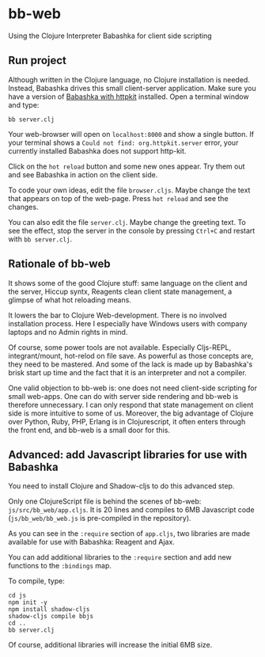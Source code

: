 # bb-web
Using the Clojure Interpreter Babashka for client side scripting

## Run project
Although written in the Clojure language, no Clojure installation is needed. Instead, Babashka drives this small client-server application. Make sure you have a version of [Babashka with httpkit](https://github.com/borkdude/babashka/issues/556) installed. Open a terminal window and type: 

    bb server.clj

Your web-browser will open on `localhost:8000` and show a single button.  If your terminal shows a `Could not find: org.httpkit.server` error, your currently installed Babashka does not support http-kit.

Click on the `hot reload` button and some new ones appear. Try them out and see Babashka in action on the client side.

To code your own ideas, edit the file `browser.cljs`. Maybe change the text that appears on top of the web-page. Press `hot reload` and see the changes.

You can also edit the file `server.clj`. Maybe change the greeting text. To see the effect, stop the server in the console by pressing `Ctrl+C` and restart with `bb server.clj`.

## Rationale of bb-web
It shows some of the good Clojure stuff: same language on the client and the server, Hiccup syntx, Reagents clean client state management, a glimpse of what hot reloading means.

It lowers the bar to Clojure Web-development. There is no involved installation process. Here I especially have Windows users with company laptops and no Admin rights in mind.

Of course, some power tools are not available. Especially Cljs-REPL, integrant/mount, hot-relod on file save. As powerful as those concepts are, they need to be mastered. And some of the lack is made up by Babashka's brisk start up time and the fact that it is an interpreter and not a compiler.

One valid objection to bb-web is: one does not need client-side scripting for small web-apps. One can do with server side rendering and bb-web is therefore unnecessary. I can only respond that state management on client side is more intuitive to some of us. Moreover, the big advantage of Clojure over Python, Ruby, PHP, Erlang is in Clojurescript, it often enters through the front end, and bb-web is a small door for this.


## Advanced: add Javascript libraries for use with Babashka

You need to install Clojure and Shadow-cljs to do this advanced step.

Only one ClojureScript file is behind the scenes of bb-web: ``js/src/bb_web/app.cljs``. It is 20 lines and compiles to 6MB Javascript code (`js/bb_web/bb_web.js` is pre-compiled in the repository). 

As you can see in the ``:require`` section of `app.cljs`, two libraries are made available for use with Babashka: Reagent and Ajax.

You can add additional libraries  to the `:require` section and add new functions to the ``:bindings`` map.

To compile, type:
    
    cd js
    npm init -y
    npm install shadow-cljs
    shadow-cljs compile bbjs
    cd ..
    bb server.clj


Of course, additional libraries will increase the initial 6MB size. 
